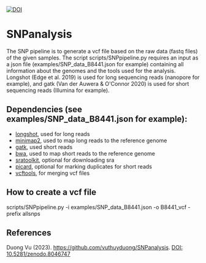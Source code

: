 [![DOI](https://zenodo.org/badge/374599160.svg)](https://zenodo.org/badge/latestdoi/374599160)

# SNPanalysis
The SNP pipeline is to generate a vcf file based on the raw data (fastq files) of the given samples. The script scripts/SNPpipeline.py requires an input as a json file (examples/SNP_data_B8441.json for example) containing all information about the genomes and the tools used for the analysis. Longshot (Edge et al. 2019)  is used for long sequencing reads (nanopore for example), and gatk (Van der Auwera & O'Connor 2020) is used for short sequencing reads (Illumina for example).

## Dependencies (see examples/SNP_data_B8441.json for example):

- [longshot](https://www.nature.com/articles/s41467-019-12493-y), used for long reads
- [minimap2](https://academic.oup.com/bioinformatics/article/34/18/3094/4994778), used to map long reads to the reference genome
- [gatk](https://gatk.broadinstitute.org/hc/en-us), used short reads
- [bwa](https://bio-bwa.sourceforge.net/), used to map short reads to the reference genome 
- [sratoolkit](https://github.com/ncbi/sra-tools), optional for downloading sra
- [picard](https://broadinstitute.github.io/picard/), optional for marking duplicates for short reads
- [vcftools](https://github.com/vcftools/vcftools), for merging vcf files

## How to create a vcf file

scripts/SNPpipeline.py -i examples/SNP_data_B8441.json -o B8441_vcf -prefix allsnps

## References
Duong Vu (2023). https://github.com/vuthuyduong/SNPanalysis. [DOI: 10.5281/zenodo.8046747](https://doi.org/10.5281/zenodo.8046747)
